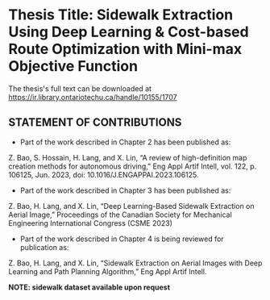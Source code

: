# Thesis Title: Sidewalk Extraction Using Deep Learning & Cost-based Route Optimization with Mini-max Objective Function
The thesis's full text can be downloaded at https://ir.library.ontariotechu.ca/handle/10155/1707
## STATEMENT OF CONTRIBUTIONS
* Part of the work described in Chapter 2 has been published as:

Z. Bao, S. Hossain, H. Lang, and X. Lin, “A review of high-definition map creation
methods for autonomous driving,” Eng Appl Artif Intell, vol. 122, p. 106125, Jun.
2023, doi: 10.1016/J.ENGAPPAI.2023.106125.

* Part of the work described in Chapter 3 has been published as:
  
Z. Bao, H. Lang, and X. Lin, “Deep Learning-Based Sidewalk Extraction on Aerial
Image,” Proceedings of the Canadian Society for Mechanical Engineering International
Congress (CSME 2023)

* Part of the work described in Chapter 4 is being reviewed for publication as:
  
Z. Bao, H. Lang, and X. Lin, “Sidewalk Extraction on Aerial Images with Deep
Learning and Path Planning Algorithm,” Eng Appl Artif Intell.

**NOTE: sidewalk dataset available upon request**
